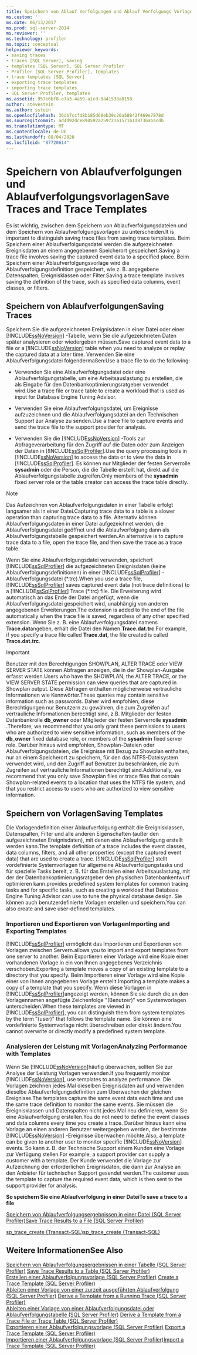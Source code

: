 ```yaml
---
title: Speichern von Ablauf Verfolgungen und Ablauf Verfolgungs Vorlagen | Microsoft-Dokumentation
ms.custom: ''
ms.date: 06/13/2017
ms.prod: sql-server-2014
ms.reviewer: ''
ms.technology: profiler
ms.topic: conceptual
helpviewer_keywords:
- saving traces
- traces [SQL Server], saving
- templates [SQL Server], SQL Server Profiler
- Profiler [SQL Server Profiler], templates
- trace templates [SQL Server]
- exporting trace templates
- importing trace templates
- SQL Server Profiler, templates
ms.assetid: 957e6bf8-e7a3-4a59-a1cd-0a41538a8158
author: stevestein
ms.author: sstein
ms.openlocfilehash: 36db7ccfd8b185d60eb39c20a58842f469e7878d
ms.sourcegitcommit: ad4d92dce894592a259721a1571b1d8736abacdb
ms.translationtype: MT
ms.contentlocale: de-DE
ms.lasthandoff: 08/04/2020
ms.locfileid: "87720614"
---
```

# <a name="save-traces-and-trace-templates"></a><span data-ttu-id="07a05-102">Speichern von Ablaufverfolgungen und Ablaufverfolgungsvorlagen</span><span class="sxs-lookup"><span data-stu-id="07a05-102">Save Traces and Trace Templates</span></span>
  <span data-ttu-id="07a05-103">Es ist wichtig, zwischen dem Speichern von Ablaufverfolgungsdateien und dem Speichern von Ablaufverfolgungsvorlagen zu unterscheiden.</span><span class="sxs-lookup"><span data-stu-id="07a05-103">It is important to distinguish saving trace files from saving trace templates.</span></span> <span data-ttu-id="07a05-104">Beim Speichern einer Ablaufverfolgungsdatei werden die aufgezeichneten Ereignisdaten an einem angegebenen Speicherort gespeichert.</span><span class="sxs-lookup"><span data-stu-id="07a05-104">Saving a trace file involves saving the captured event data to a specified place.</span></span> <span data-ttu-id="07a05-105">Beim Speichern einer Ablaufverfolgungsvorlage wird die Ablaufverfolgungsdefinition gespeichert, wie z. B. angegebene Datenspalten, Ereignisklassen oder Filter.</span><span class="sxs-lookup"><span data-stu-id="07a05-105">Saving a trace template involves saving the definition of the trace, such as specified data columns, event classes, or filters.</span></span>  
  
## <a name="saving-traces"></a><span data-ttu-id="07a05-106">Speichern von Ablaufverfolgungen</span><span class="sxs-lookup"><span data-stu-id="07a05-106">Saving Traces</span></span>  
 <span data-ttu-id="07a05-107">Speichern Sie die aufgezeichneten Ereignisdaten in einer Datei oder einer [!INCLUDE[ssNoVersion](../../includes/ssnoversion-md.md)] -Tabelle, wenn Sie die aufgezeichneten Daten später analysieren oder wiedergeben müssen.</span><span class="sxs-lookup"><span data-stu-id="07a05-107">Save captured event data to a file or a [!INCLUDE[ssNoVersion](../../includes/ssnoversion-md.md)] table when you need to analyze or replay the captured data at a later time.</span></span> <span data-ttu-id="07a05-108">Verwenden Sie eine Ablaufverfolgungsdatei folgendermaßen:</span><span class="sxs-lookup"><span data-stu-id="07a05-108">Use a trace file to do the following:</span></span>  
  
-   <span data-ttu-id="07a05-109">Verwenden Sie eine Ablaufverfolgungsdatei oder eine Ablaufverfolgungstabelle, um eine Arbeitsauslastung zu erstellen, die als Eingabe für den Datenbankoptimierungsratgeber verwendet wird.</span><span class="sxs-lookup"><span data-stu-id="07a05-109">Use a trace file or trace table to create a workload that is used as input for Database Engine Tuning Advisor.</span></span>  
  
-   <span data-ttu-id="07a05-110">Verwenden Sie eine Ablaufverfolgungsdatei, um Ereignisse aufzuzeichnen und die Ablaufverfolgungsdatei an den Technischen Support zur Analyse zu senden.</span><span class="sxs-lookup"><span data-stu-id="07a05-110">Use a trace file to capture events and send the trace file to the support provider for analysis.</span></span>  
  
-   <span data-ttu-id="07a05-111">Verwenden Sie die [!INCLUDE[ssNoVersion](../../includes/ssnoversion-md.md)] -Tools zur Abfrageverarbeitung für den Zugriff auf die Daten oder zum Anzeigen der Daten in [!INCLUDE[ssSqlProfiler](../../includes/sssqlprofiler-md.md)].</span><span class="sxs-lookup"><span data-stu-id="07a05-111">Use the query processing tools in [!INCLUDE[ssNoVersion](../../includes/ssnoversion-md.md)] to access the data or to view the data in [!INCLUDE[ssSqlProfiler](../../includes/sssqlprofiler-md.md)].</span></span> <span data-ttu-id="07a05-112">Es können nur Mitglieder der festen Serverrolle **sysadmin** oder die Person, die die Tabelle erstellt hat, direkt auf die Ablaufverfolgungstabelle zugreifen.</span><span class="sxs-lookup"><span data-stu-id="07a05-112">Only members of the **sysadmin** fixed server role or the table creator can access the trace table directly.</span></span>  
  
> [!NOTE]  
>  <span data-ttu-id="07a05-113">Das Aufzeichnen von Ablaufverfolgungsdaten in einer Tabelle erfolgt langsamer als in einer Datei.</span><span class="sxs-lookup"><span data-stu-id="07a05-113">Capturing trace data to a table is a slower operation than capturing trace data to a file.</span></span> <span data-ttu-id="07a05-114">Alternativ können Ablaufverfolgungsdaten in einer Datei aufgezeichnet werden, die Ablaufverfolgungsdatei geöffnet und die Ablaufverfolgung dann als Ablaufverfolgungstabelle gespeichert werden.</span><span class="sxs-lookup"><span data-stu-id="07a05-114">An alternative is to capture trace data to a file, open the trace file, and then save the trace as a trace table.</span></span>  
  
 <span data-ttu-id="07a05-115">Wenn Sie eine Ablaufverfolgungsdatei verwenden, speichert [!INCLUDE[ssSqlProfiler](../../includes/sssqlprofiler-md.md)] die aufgezeichneten Ereignisdaten (keine Ablaufverfolgungsdefinitionen) in einer [!INCLUDE[ssSqlProfiler](../../includes/sssqlprofiler-md.md)] -Ablaufverfolgungsdatei (\*.trc).</span><span class="sxs-lookup"><span data-stu-id="07a05-115">When you use a trace file, [!INCLUDE[ssSqlProfiler](../../includes/sssqlprofiler-md.md)] saves captured event data (not trace definitions) to a [!INCLUDE[ssSqlProfiler](../../includes/sssqlprofiler-md.md)] Trace (\*.trc) file.</span></span> <span data-ttu-id="07a05-116">Die Erweiterung wird automatisch an das Ende der Datei angefügt, wenn die Ablaufverfolgungsdatei gespeichert wird, unabhängig von anderen angegebenen Erweiterungen.</span><span class="sxs-lookup"><span data-stu-id="07a05-116">The extension is added to the end of the file automatically when the trace file is saved, regardless of any other specified extension.</span></span> <span data-ttu-id="07a05-117">Wenn Sie z. B. eine Ablaufverfolgungsdatei namens **Trace.dat**angeben, erhält die Datei den Namen **Trace.dat.trc**.</span><span class="sxs-lookup"><span data-stu-id="07a05-117">For example, if you specify a trace file called **Trace.dat**, the file created is called **Trace.dat.trc**.</span></span>  
  
> [!IMPORTANT]  
>  <span data-ttu-id="07a05-118">Benutzer mit den Berechtigungen SHOWPLAN, ALTER TRACE oder VIEW SERVER STATE können Abfragen anzeigen, die in der Showplan-Ausgabe erfasst werden.</span><span class="sxs-lookup"><span data-stu-id="07a05-118">Users who have the SHOWPLAN, the ALTER TRACE, or the VIEW SERVER STATE permission can view queries that are captured in Showplan output.</span></span> <span data-ttu-id="07a05-119">Diese Abfragen enthalten möglicherweise vertrauliche Informationen wie Kennwörter.</span><span class="sxs-lookup"><span data-stu-id="07a05-119">These queries may contain sensitive information such as passwords.</span></span> <span data-ttu-id="07a05-120">Daher wird empfohlen, diese Berechtigungen nur Benutzern zu gewähren, die zum Zugreifen auf vertrauliche Informationen berechtigt sind, z.B. Mitglieder der festen Datenbankrolle **db_owner** oder Mitglieder der festen Serverrolle **sysadmin** .</span><span class="sxs-lookup"><span data-stu-id="07a05-120">Therefore, we recommend that you only grant these permissions to users who are authorized to view sensitive information, such as members of the **db_owner** fixed database role, or members of the **sysadmin** fixed server role.</span></span> <span data-ttu-id="07a05-121">Darüber hinaus wird empfohlen, Showplan-Dateien oder Ablaufverfolgungsdateien, die Ereignisse mit Bezug zu Showplan enthalten, nur an einem Speicherort zu speichern, für den das NTFS-Dateisystem verwendet wird, und den Zugriff auf Benutzer zu beschränken, die zum Zugreifen auf vertrauliche Informationen berechtigt sind.</span><span class="sxs-lookup"><span data-stu-id="07a05-121">Additionally, we recommend that you only save Showplan files or trace files that contain Showplan-related events to a location that uses the NTFS file system, and that you restrict access to users who are authorized to view sensitive information.</span></span>  
  
## <a name="saving-templates"></a><span data-ttu-id="07a05-122">Speichern von Vorlagen</span><span class="sxs-lookup"><span data-stu-id="07a05-122">Saving Templates</span></span>  
 <span data-ttu-id="07a05-123">Die Vorlagendefinition einer Ablaufverfolgung enthält die Ereignisklassen, Datenspalten, Filter und alle anderen Eigenschaften (außer den aufgezeichneten Ereignisdaten), mit denen eine Ablaufverfolgung erstellt werden kann.</span><span class="sxs-lookup"><span data-stu-id="07a05-123">The template definition of a trace includes the event classes, data columns, filters, and all other properties (except the captured event data) that are used to create a trace.</span></span> [!INCLUDE[ssSqlProfiler](../../includes/sssqlprofiler-md.md)] <span data-ttu-id="07a05-124">stellt vordefinierte Systemvorlagen für allgemeine Ablaufverfolgungstasks und für spezielle Tasks bereit, z. B. für das Erstellen einer Arbeitsauslastung, mit der der Datenbankoptimierungsratgeber den physischen Datenbankentwurf optimieren kann.</span><span class="sxs-lookup"><span data-stu-id="07a05-124">provides predefined system templates for common tracing tasks and for specific tasks, such as creating a workload that Database Engine Tuning Advisor can use to tune the physical database design.</span></span> <span data-ttu-id="07a05-125">Sie können auch benutzerdefinierte Vorlagen erstellen und speichern.</span><span class="sxs-lookup"><span data-stu-id="07a05-125">You can also create and save user-defined templates.</span></span>  
  
### <a name="importing-and-exporting-templates"></a><span data-ttu-id="07a05-126">Importieren und Exportieren von Vorlagen</span><span class="sxs-lookup"><span data-stu-id="07a05-126">Importing and Exporting Templates</span></span>  
 [!INCLUDE[ssSqlProfiler](../../includes/sssqlprofiler-md.md)] <span data-ttu-id="07a05-127">ermöglicht das Importieren und Exportieren von Vorlagen zwischen Servern.</span><span class="sxs-lookup"><span data-stu-id="07a05-127">allows you to import and export templates from one server to another.</span></span> <span data-ttu-id="07a05-128">Beim Exportieren einer Vorlage wird eine Kopie einer vorhandenen Vorlage in ein von Ihnen angegebenes Verzeichnis verschoben.</span><span class="sxs-lookup"><span data-stu-id="07a05-128">Exporting a template moves a copy of an existing template to a directory that you specify.</span></span> <span data-ttu-id="07a05-129">Beim Importieren einer Vorlage wird eine Kopie einer von Ihnen angegebenen Vorlage erstellt.</span><span class="sxs-lookup"><span data-stu-id="07a05-129">Importing a template makes a copy of a template that you specify.</span></span> <span data-ttu-id="07a05-130">Wenn diese Vorlagen in [!INCLUDE[ssSqlProfiler](../../includes/sssqlprofiler-md.md)]angezeigt werden, können Sie sie durch die an den Vorlagennamen angefügte Zeichenfolge "(Benutzer)" von Systemvorlagen unterscheiden.</span><span class="sxs-lookup"><span data-stu-id="07a05-130">When these templates are viewed in [!INCLUDE[ssSqlProfiler](../../includes/sssqlprofiler-md.md)], you can distinguish them from system templates by the term "(user)" that follows the template name.</span></span> <span data-ttu-id="07a05-131">Sie können eine vordefinierte Systemvorlage nicht überschreiben oder direkt ändern.</span><span class="sxs-lookup"><span data-stu-id="07a05-131">You cannot overwrite or directly modify a predefined system template.</span></span>  
  
### <a name="analyzing-performance-with-templates"></a><span data-ttu-id="07a05-132">Analysieren der Leistung mit Vorlagen</span><span class="sxs-lookup"><span data-stu-id="07a05-132">Analyzing Performance with Templates</span></span>  
 <span data-ttu-id="07a05-133">Wenn Sie [!INCLUDE[ssNoVersion](../../includes/ssnoversion-md.md)]häufig überwachen, sollten Sie zur Analyse der Leistung Vorlagen verwenden.</span><span class="sxs-lookup"><span data-stu-id="07a05-133">If you frequently monitor [!INCLUDE[ssNoVersion](../../includes/ssnoversion-md.md)], use templates to analyze performance.</span></span> <span data-ttu-id="07a05-134">Die Vorlagen zeichnen jedes Mal dieselben Ereignisdaten auf und verwenden dieselbe Ablaufverfolgungsdefinition zum Überwachen der gleichen Ereignisse.</span><span class="sxs-lookup"><span data-stu-id="07a05-134">The templates capture the same event data each time and use the same trace definition to monitor the same events.</span></span> <span data-ttu-id="07a05-135">Sie müssen die Ereignisklassen und Datenspalten nicht jedes Mal neu definieren, wenn Sie eine Ablaufverfolgung erstellen.</span><span class="sxs-lookup"><span data-stu-id="07a05-135">You do not need to define the event classes and data columns every time you create a trace.</span></span> <span data-ttu-id="07a05-136">Darüber hinaus kann eine Vorlage an einen anderen Benutzer weitergegeben werden, der bestimmte [!INCLUDE[ssNoVersion](../../includes/ssnoversion-md.md)] -Ereignisse überwachen möchte.</span><span class="sxs-lookup"><span data-stu-id="07a05-136">Also, a template can be given to another user to monitor specific [!INCLUDE[ssNoVersion](../../includes/ssnoversion-md.md)] events.</span></span> <span data-ttu-id="07a05-137">So kann z. B. der Technische Support einem Kunden eine Vorlage zur Verfügung stellen.</span><span class="sxs-lookup"><span data-stu-id="07a05-137">For example, a support provider can supply a customer with a template.</span></span> <span data-ttu-id="07a05-138">Der Kunde verwendet die Vorlage zur Aufzeichnung der erforderlichen Ereignisdaten, die dann zur Analyse an den Anbieter für technischen Support gesendet werden.</span><span class="sxs-lookup"><span data-stu-id="07a05-138">The customer uses the template to capture the required event data, which is then sent to the support provider for analysis.</span></span>  
  
 <span data-ttu-id="07a05-139">**So speichern Sie eine Ablaufverfolgung in einer Datei**</span><span class="sxs-lookup"><span data-stu-id="07a05-139">**To save a trace to a file**</span></span>  
  
 [<span data-ttu-id="07a05-140">Speichern von Ablaufverfolgungsergebnissen in einer Datei &#40;SQL Server Profiler&#41;</span><span class="sxs-lookup"><span data-stu-id="07a05-140">Save Trace Results to a File &#40;SQL Server Profiler&#41;</span></span>](save-trace-results-to-a-file-sql-server-profiler.md)  
  
 [<span data-ttu-id="07a05-141">sp_trace_create &#40;Transact-SQL&#41;</span><span class="sxs-lookup"><span data-stu-id="07a05-141">sp_trace_create &#40;Transact-SQL&#41;</span></span>](/sql/relational-databases/system-stored-procedures/sp-trace-create-transact-sql)  
  
## <a name="see-also"></a><span data-ttu-id="07a05-142">Weitere Informationen</span><span class="sxs-lookup"><span data-stu-id="07a05-142">See Also</span></span>  
 <span data-ttu-id="07a05-143">[Speichern von Ablaufverfolgungsergebnissen in einer Tabelle &#40;SQL Server Profiler&#41;](save-trace-results-to-a-table-sql-server-profiler.md) </span><span class="sxs-lookup"><span data-stu-id="07a05-143">[Save Trace Results to a Table &#40;SQL Server Profiler&#41;](save-trace-results-to-a-table-sql-server-profiler.md) </span></span>  
 <span data-ttu-id="07a05-144">[Erstellen einer Ablaufverfolgungsvorlage &#40;SQL Server Profiler&#41;](create-a-trace-template-sql-server-profiler.md) </span><span class="sxs-lookup"><span data-stu-id="07a05-144">[Create a Trace Template &#40;SQL Server Profiler&#41;](create-a-trace-template-sql-server-profiler.md) </span></span>  
 <span data-ttu-id="07a05-145">[Ableiten einer Vorlage von einer zurzeit ausgeführten Ablaufverfolgung &#40;SQL Server Profiler&#41;](derive-a-template-from-a-running-trace-sql-server-profiler.md) </span><span class="sxs-lookup"><span data-stu-id="07a05-145">[Derive a Template from a Running Trace &#40;SQL Server Profiler&#41;](derive-a-template-from-a-running-trace-sql-server-profiler.md) </span></span>  
 <span data-ttu-id="07a05-146">[Ableiten einer Vorlage von einer Ablaufverfolgungsdatei oder Ablaufverfolgungstabelle &#40;SQL Server Profiler&#41;](derive-a-template-from-a-trace-file-or-trace-table-sql-server-profiler.md) </span><span class="sxs-lookup"><span data-stu-id="07a05-146">[Derive a Template from a Trace File or Trace Table &#40;SQL Server Profiler&#41;](derive-a-template-from-a-trace-file-or-trace-table-sql-server-profiler.md) </span></span>  
 <span data-ttu-id="07a05-147">[Exportieren einer Ablaufverfolgungsvorlage &#40;SQL Server Profiler&#41;](export-a-trace-template-sql-server-profiler.md) </span><span class="sxs-lookup"><span data-stu-id="07a05-147">[Export a Trace Template &#40;SQL Server Profiler&#41;](export-a-trace-template-sql-server-profiler.md) </span></span>  
 [<span data-ttu-id="07a05-148">Importieren einer Ablaufverfolgungsvorlage &#40;SQL Server Profiler&#41;</span><span class="sxs-lookup"><span data-stu-id="07a05-148">Import a Trace Template &#40;SQL Server Profiler&#41;</span></span>](import-a-trace-template-sql-server-profiler.md)  
  
  
